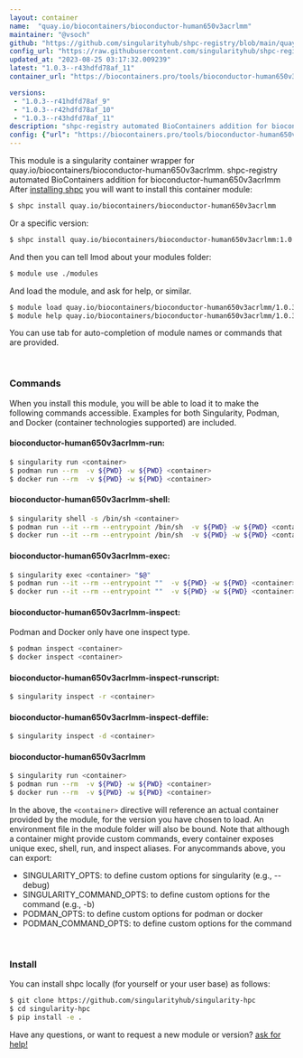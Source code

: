 ```yaml
---
layout: container
name:  "quay.io/biocontainers/bioconductor-human650v3acrlmm"
maintainer: "@vsoch"
github: "https://github.com/singularityhub/shpc-registry/blob/main/quay.io/biocontainers/bioconductor-human650v3acrlmm/container.yaml"
config_url: "https://raw.githubusercontent.com/singularityhub/shpc-registry/main/quay.io/biocontainers/bioconductor-human650v3acrlmm/container.yaml"
updated_at: "2023-08-25 03:17:32.009239"
latest: "1.0.3--r43hdfd78af_11"
container_url: "https://biocontainers.pro/tools/bioconductor-human650v3acrlmm"

versions:
 - "1.0.3--r41hdfd78af_9"
 - "1.0.3--r42hdfd78af_10"
 - "1.0.3--r43hdfd78af_11"
description: "shpc-registry automated BioContainers addition for bioconductor-human650v3acrlmm"
config: {"url": "https://biocontainers.pro/tools/bioconductor-human650v3acrlmm", "maintainer": "@vsoch", "description": "shpc-registry automated BioContainers addition for bioconductor-human650v3acrlmm", "latest": {"1.0.3--r43hdfd78af_11": "sha256:7cae0d7dfda3a1b13c1dc41710dcca8f529dbf7c9378afe6cbb68f6d7cf415b6"}, "tags": {"1.0.3--r41hdfd78af_9": "sha256:bfc7f464044b57c539d5682c61c859963fe13e897c92e128b934f5773cc266da", "1.0.3--r42hdfd78af_10": "sha256:cd37ee24ec3994ca4d6a3e952289cf5b513c5a5c8d280c58c6e2c36fac90a0c2", "1.0.3--r43hdfd78af_11": "sha256:7cae0d7dfda3a1b13c1dc41710dcca8f529dbf7c9378afe6cbb68f6d7cf415b6"}, "docker": "quay.io/biocontainers/bioconductor-human650v3acrlmm"}
---
```


This module is a singularity container wrapper for quay.io/biocontainers/bioconductor-human650v3acrlmm.
shpc-registry automated BioContainers addition for bioconductor-human650v3acrlmm
After [installing shpc](#install) you will want to install this container module:


```bash
$ shpc install quay.io/biocontainers/bioconductor-human650v3acrlmm
```

Or a specific version:

```bash
$ shpc install quay.io/biocontainers/bioconductor-human650v3acrlmm:1.0.3--r43hdfd78af_11
```

And then you can tell lmod about your modules folder:

```bash
$ module use ./modules
```

And load the module, and ask for help, or similar.

```bash
$ module load quay.io/biocontainers/bioconductor-human650v3acrlmm/1.0.3--r43hdfd78af_11
$ module help quay.io/biocontainers/bioconductor-human650v3acrlmm/1.0.3--r43hdfd78af_11
```

You can use tab for auto-completion of module names or commands that are provided.

<br>

### Commands

When you install this module, you will be able to load it to make the following commands accessible.
Examples for both Singularity, Podman, and Docker (container technologies supported) are included.

#### bioconductor-human650v3acrlmm-run:

```bash
$ singularity run <container>
$ podman run --rm  -v ${PWD} -w ${PWD} <container>
$ docker run --rm  -v ${PWD} -w ${PWD} <container>
```

#### bioconductor-human650v3acrlmm-shell:

```bash
$ singularity shell -s /bin/sh <container>
$ podman run --it --rm --entrypoint /bin/sh  -v ${PWD} -w ${PWD} <container>
$ docker run --it --rm --entrypoint /bin/sh  -v ${PWD} -w ${PWD} <container>
```

#### bioconductor-human650v3acrlmm-exec:

```bash
$ singularity exec <container> "$@"
$ podman run --it --rm --entrypoint ""  -v ${PWD} -w ${PWD} <container> "$@"
$ docker run --it --rm --entrypoint ""  -v ${PWD} -w ${PWD} <container> "$@"
```

#### bioconductor-human650v3acrlmm-inspect:

Podman and Docker only have one inspect type.

```bash
$ podman inspect <container>
$ docker inspect <container>
```

#### bioconductor-human650v3acrlmm-inspect-runscript:

```bash
$ singularity inspect -r <container>
```

#### bioconductor-human650v3acrlmm-inspect-deffile:

```bash
$ singularity inspect -d <container>
```



#### bioconductor-human650v3acrlmm

```bash
$ singularity run <container>
$ podman run --rm  -v ${PWD} -w ${PWD} <container>
$ docker run --rm  -v ${PWD} -w ${PWD} <container>
```


In the above, the `<container>` directive will reference an actual container provided
by the module, for the version you have chosen to load. An environment file in the
module folder will also be bound. Note that although a container
might provide custom commands, every container exposes unique exec, shell, run, and
inspect aliases. For anycommands above, you can export:

 - SINGULARITY_OPTS: to define custom options for singularity (e.g., --debug)
 - SINGULARITY_COMMAND_OPTS: to define custom options for the command (e.g., -b)
 - PODMAN_OPTS: to define custom options for podman or docker
 - PODMAN_COMMAND_OPTS: to define custom options for the command

<br>

### Install

You can install shpc locally (for yourself or your user base) as follows:

```bash
$ git clone https://github.com/singularityhub/singularity-hpc
$ cd singularity-hpc
$ pip install -e .
```

Have any questions, or want to request a new module or version? [ask for help!](https://github.com/singularityhub/singularity-hpc/issues)